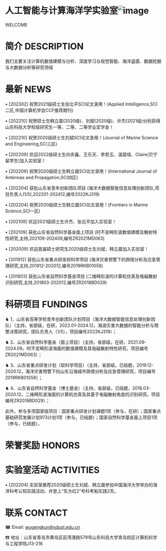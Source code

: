 # 人工智能与计算海洋学实验室![image](https://user-images.githubusercontent.com/126380997/221399819-639834ae-22e8-4b7c-a15e-5ba80024e5b5.png)
WELCOME

# 简介 DESCRIPTION
我们主要关注计算机数值建模与分析、深度学习与视觉智能、海洋遥感、数据挖掘与大数据分析等研究领域

# 最新 NEWS
• [202302] 祝贺2021级硕士生张北平SCI论文录用！(Applied Intelligence,SCI二区,中国计算机学会CCF推荐期刊)

• [202210] 祝贺硕士生韩立晨(2020级)、刘斌(2020级)、许杰(2021级)分别获得山东科技大学校级研究生一等、二等、二等学业奖学金！

• [202210] 祝贺2020级硕士生刘斌SCI论文录用！(Journal of Marine Science and Engineering,SCI三区)

• [202209] 欢迎2022级硕士生孙庆鑫、王乐天、李若玉、温碧瑶、Claire(贝宁留学生)加入实验室！

• [202209] 祝贺2020级硕士生韩立晨SCI论文录用！(International Journal of Antennas and Propagation,SCI四区)

• [202204] 获批山东省青年创新团队项目 (海洋大数据智能信息处理创新团队,项目负责人(1/5),202201-202412,编号2022KJ319)

• [202204] 祝贺2020级硕士生韩立晨SCI论文录用！(Frontiers in Marine Science,SCI一区)

• [202109] 欢迎2021级硕士生许杰、张北平加入实验室！

• [202109] 获批山东省自然科学基金面上项目 (时不变畸形波数值建模及散射特性研究,主持,202109-202409,编号ZR2021MD063)

• [202009] 欢迎首届硕士研究生2020级硕士生刘斌、韩立晨加入实验室！

• [201912] 获批山东省重点研发软科学项目 (海洋灾害预警下的舆情分析及应急管理研究,主持,201912-202012,编号2019RKB01058)

• [201803] 获批山东省自然科学基金项目 (二维畸形波的计算机仿真及电磁散射识别研究,主持,201803-202012,编号ZR2018BD029)

# 科研项目 FUNDINGS
♞ 1、山东省高等学校青年创新团队计划项目（海洋大数据智能信息处理创新团队）（主持，省部级，在研，2022.01-2024.12，海浪灾害大数据的智能分析与预警决策研究，团队负责人（1/5），项目编号2022KJ319）；

♞ 2、山东省自然科学基金（面上项目）（主持，省部级，在研，2021.09-2024.09，时不变畸形波海面的数值建模及其电磁散射特性研究，项目编号ZR2021MD063）；

♞ 3、山东省重点研发计划（软科学项目）（主持，省部级，已结题，2019.12-2020.12，海洋灾害预警下的山东沿海城市舆情分析及应急管理研究，项目编号2019RKB01058）；

♞ 4、山东省自然科学基金（博士基金）（主持，省部级，已结题，2018.03-2020.12，二维畸形波海面的计算机仿真及其基于电磁散射角度的识别研究，项目编号ZR2018BD029）；

此外，参与多项国家级项目：国家重点研发计划课题1项（参与，在研）；国家重点基础研究发展计划973计划1项（参与，已结题）；国家自然科学基金面上项目1项（参与，已结题）。

# 荣誉奖励 HONORS


# 实验室活动 ACTIVITIES
• [202204] 实验室推荐2020级硕士生刘斌、韩立晨参加中国海洋大学举办的海洋科考认知实践活动，并登上“东方红2”号科考船实践2天。

# 联系 CONTACT
☎ Email: wugengkun@sdust.edu.cn

☎ 地址：山东省青岛市黄岛区前湾港路579号山东科技大学青岛校区计算机科学与工程学院J13-216


